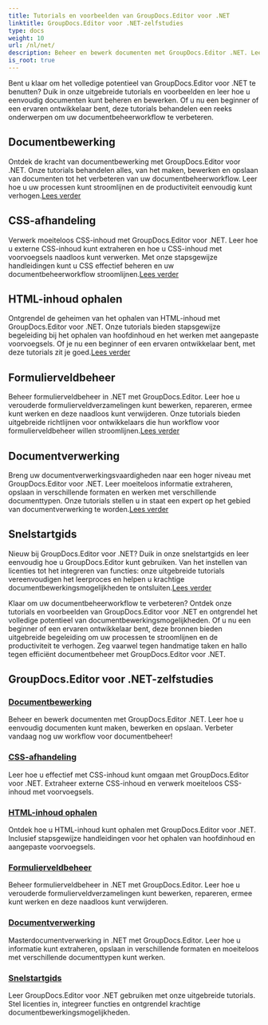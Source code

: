 ```yaml
---
title: Tutorials en voorbeelden van GroupDocs.Editor voor .NET
linktitle: GroupDocs.Editor voor .NET-zelfstudies
type: docs
weight: 10
url: /nl/net/
description: Beheer en bewerk documenten met GroupDocs.Editor .NET. Leer documentverwerking, documentbewerking, ophalen van HTML-inhoud, beheer van formuliervelden en meer!
is_root: true
---
```


Bent u klaar om het volledige potentieel van GroupDocs.Editor voor .NET te benutten? Duik in onze uitgebreide tutorials en voorbeelden en leer hoe u eenvoudig documenten kunt beheren en bewerken. Of u nu een beginner of een ervaren ontwikkelaar bent, deze tutorials behandelen een reeks onderwerpen om uw documentbeheerworkflow te verbeteren.

## Documentbewerking

 Ontdek de kracht van documentbewerking met GroupDocs.Editor voor .NET. Onze tutorials behandelen alles, van het maken, bewerken en opslaan van documenten tot het verbeteren van uw documentbeheerworkflow. Leer hoe u uw processen kunt stroomlijnen en de productiviteit eenvoudig kunt verhogen.[Lees verder](./document-editing/)

## CSS-afhandeling

 Verwerk moeiteloos CSS-inhoud met GroupDocs.Editor voor .NET. Leer hoe u externe CSS-inhoud kunt extraheren en hoe u CSS-inhoud met voorvoegsels naadloos kunt verwerken. Met onze stapsgewijze handleidingen kunt u CSS effectief beheren en uw documentbeheerworkflow stroomlijnen.[Lees verder](./css-handling/)

## HTML-inhoud ophalen

Ontgrendel de geheimen van het ophalen van HTML-inhoud met GroupDocs.Editor voor .NET. Onze tutorials bieden stapsgewijze begeleiding bij het ophalen van hoofdinhoud en het werken met aangepaste voorvoegsels. Of je nu een beginner of een ervaren ontwikkelaar bent, met deze tutorials zit je goed.[Lees verder](./html-content-retrieval/)

## Formulierveldbeheer

 Beheer formulierveldbeheer in .NET met GroupDocs.Editor. Leer hoe u verouderde formulierveldverzamelingen kunt bewerken, repareren, ermee kunt werken en deze naadloos kunt verwijderen. Onze tutorials bieden uitgebreide richtlijnen voor ontwikkelaars die hun workflow voor formulierveldbeheer willen stroomlijnen.[Lees verder](./form-field-management/)

## Documentverwerking

 Breng uw documentverwerkingsvaardigheden naar een hoger niveau met GroupDocs.Editor voor .NET. Leer moeiteloos informatie extraheren, opslaan in verschillende formaten en werken met verschillende documenttypen. Onze tutorials stellen u in staat een expert op het gebied van documentverwerking te worden.[Lees verder](./document-processing/)

## Snelstartgids

Nieuw bij GroupDocs.Editor voor .NET? Duik in onze snelstartgids en leer eenvoudig hoe u GroupDocs.Editor kunt gebruiken. Van het instellen van licenties tot het integreren van functies: onze uitgebreide tutorials vereenvoudigen het leerproces en helpen u krachtige documentbewerkingsmogelijkheden te ontsluiten.[Lees verder](./quick-start-guide/)

Klaar om uw documentbeheerworkflow te verbeteren? Ontdek onze tutorials en voorbeelden van GroupDocs.Editor voor .NET en ontgrendel het volledige potentieel van documentbewerkingsmogelijkheden. Of u nu een beginner of een ervaren ontwikkelaar bent, deze bronnen bieden uitgebreide begeleiding om uw processen te stroomlijnen en de productiviteit te verhogen. Zeg vaarwel tegen handmatige taken en hallo tegen efficiënt documentbeheer met GroupDocs.Editor voor .NET.
## GroupDocs.Editor voor .NET-zelfstudies 
### [Documentbewerking](./document-editing/)
Beheer en bewerk documenten met GroupDocs.Editor .NET. Leer hoe u eenvoudig documenten kunt maken, bewerken en opslaan. Verbeter vandaag nog uw workflow voor documentbeheer!
### [CSS-afhandeling](./css-handling/)
Leer hoe u effectief met CSS-inhoud kunt omgaan met GroupDocs.Editor voor .NET. Extraheer externe CSS-inhoud en verwerk moeiteloos CSS-inhoud met voorvoegsels.
### [HTML-inhoud ophalen](./html-content-retrieval/)
Ontdek hoe u HTML-inhoud kunt ophalen met GroupDocs.Editor voor .NET. Inclusief stapsgewijze handleidingen voor het ophalen van hoofdinhoud en aangepaste voorvoegsels.
### [Formulierveldbeheer](./form-field-management/)
Beheer formulierveldbeheer in .NET met GroupDocs.Editor. Leer hoe u verouderde formulierveldverzamelingen kunt bewerken, repareren, ermee kunt werken en deze naadloos kunt verwijderen.
### [Documentverwerking](./document-processing/)
Masterdocumentverwerking in .NET met GroupDocs.Editor. Leer hoe u informatie kunt extraheren, opslaan in verschillende formaten en moeiteloos met verschillende documenttypen kunt werken.
### [Snelstartgids](./quick-start-guide/)
Leer GroupDocs.Editor voor .NET gebruiken met onze uitgebreide tutorials. Stel licenties in, integreer functies en ontgrendel krachtige documentbewerkingsmogelijkheden.